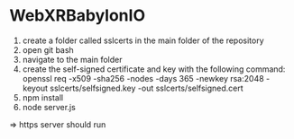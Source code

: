 # WebXRBabylonIO

1. create a folder called sslcerts in the main folder of the repository
2. open git bash
3. navigate to the main folder
4. create the self-signed certificate and key with the following command:
    openssl req -x509 -sha256 -nodes -days 365 -newkey rsa:2048 -keyout sslcerts/selfsigned.key -out sslcerts/selfsigned.cert
5. npm install
6. node server.js

=> https server should run